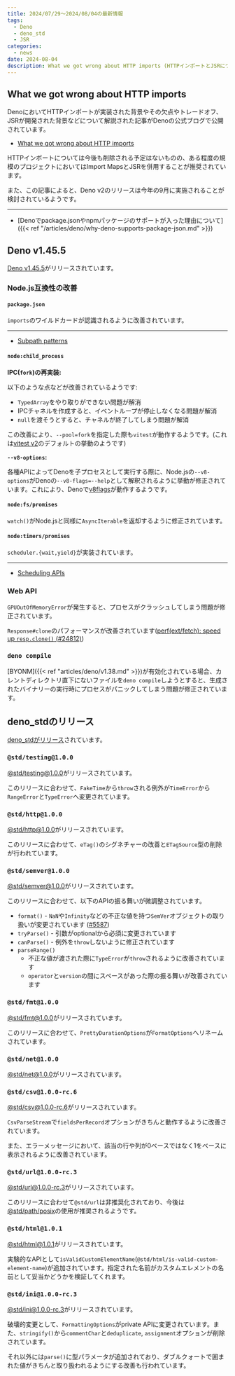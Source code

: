 ```yaml
---
title: 2024/07/29〜2024/08/04の最新情報
tags:
  - Deno
  - deno_std
  - JSR
categories:
  - news
date: 2024-08-04
description: What we got wrong about HTTP imports (HTTPインポートとJSRについて, Deno v2のリリース時期について, など), Deno v1.45.5 (child_process.forkの再実装, Scheduling APIsの実装, など), deno_stdのリリース (@std/testingと@std/httpのv1がリリース, など)
---
```


## What we got wrong about HTTP imports

DenoにおいてHTTPインポートが実装された背景やその欠点やトレードオフ、JSRが開発された背景などについて解説された記事がDenoの公式ブログで公開されています。

- [What we got wrong about HTTP imports](https://deno.com/blog/http-imports)

HTTPインポートについては今後も削除される予定はないものの、ある程度の規模のプロジェクトにおいてはImport MapsとJSRを併用することが推奨されています。

また、この記事によると、Deno v2のリリースは今年の9月に実施されることが検討されているようです。

---

- [Denoでpackage.jsonやnpmパッケージのサポートが入った理由について]({{< ref "/articles/deno/why-deno-supports-package-json.md" >}})

## Deno v1.45.5

[Deno v1.45.5](https://github.com/denoland/deno/releases/tag/v1.45.5)がリリースされています。

### Node.js互換性の改善

#### `package.json`

`imports`のワイルドカードが認識されるように改善されています。

---

- [Subpath patterns](https://github.com/nodejs/node/blob/v22.5.1/doc/api/packages.md#subpath-patterns)

#### `node:child_process`

**IPC(`fork`)の再実装:**

以下のような点などが改善されているようです:

- `TypedArray`をやり取りができない問題が解消
- IPCチャネルを作成すると、イベントループが停止しなくなる問題が解消
- `null`を渡そうとすると、チャネルが終了してしまう問題が解消

この改善により、`--pool=fork`を指定した際も`vitest`が動作するようです。(これは[vitest v2](https://github.com/vitest-dev/vitest/discussions/5210)のデフォルトの挙動のようです)

**`--v8-options`:**

各種APIによってDenoを子プロセスとして実行する際に、Node.jsの`--v8-options`がDenoの`--v8-flags=--help`として解釈されるように挙動が修正されています。これにより、Denoで[v8flags](https://github.com/gulpjs/v8flags)が動作するようです。

#### `node:fs/promises`

`watch()`がNode.jsと同様に`AsyncIterable`を返却するように修正されています。

#### `node:timers/promises`

`scheduler.{wait,yield}`が実装されています。

---

- [Scheduling APIs](https://github.com/WICG/scheduling-apis)

### Web API

`GPUOutOfMemoryError`が発生すると、プロセスがクラッシュしてしまう問題が修正されています。

`Response#clone`のパフォーマンスが改善されています([perf(ext/fetch): speed up `resp.clone()` (#24812)](https://github.com/denoland/deno/pull/24812))

### `deno compile`

[BYONM]({{< ref "articles/deno/v1.38.md" >}})が有効化されている場合、カレントディレクトリ直下にないファイルを`deno compile`しようとすると、生成されたバイナリーの実行時にプロセスがパニックしてしまう問題が修正されています。

## deno_stdのリリース

[deno_stdがリリース](https://github.com/denoland/std/releases/tag/release-2024.08.02)されています。

### `@std/testing@1.0.0`

[@std/testing@1.0.0](https://jsr.io/@std/testing@1.0.0)がリリースされています。

このリリースに合わせて、`FakeTime`から`throw`される例外が`TimeError`から`RangeError`と`TypeError`へ変更されています。

### `@std/http@1.0.0`

[@std/http@1.0.0](https://jsr.io/@std/http@1.0.0)がリリースされています。

このリリースに合わせて、`eTag()`のシグネチャーの改善と`ETagSource`型の削除が行われています。

### `@std/semver@1.0.0`

[@std/semver@1.0.0](https://jsr.io/@std/semver@1.0.0)がリリースされています。

このリリースに合わせて、以下のAPIの振る舞いが微調整されています。

- `format()` - `NaN`や`Infinity`などの不正な値を持つ`SemVer`オブジェクトの取り扱いが変更されています ([#5587](https://github.com/denoland/std/pull/5587))
- `tryParse()` - 引数がoptionalから必須に変更されています
- `canParse()` - 例外を`throw`しないように修正されています
- `parseRange()`
  - 不正な値が渡された際に`TypeError`が`throw`されるように改善されています
  - `operator`と`version`の間にスペースがあった際の振る舞いが改善されています

### `@std/fmt@1.0.0`

[@std/fmt@1.0.0](https://jsr.io/@std/fmt@1.0.0)がリリースされています。

このリリースに合わせて、`PrettyDurationOptions`が`FormatOptions`へリネームされています。

### `@std/net@1.0.0`

[@std/net@1.0.0](https://jsr.io/@std/net@1.0.0)がリリースされています。

### `@std/csv@1.0.0-rc.6`

[@std/csv@1.0.0-rc.6](https://jsr.io/@std/csv@1.0.0-rc.6)がリリースされています。

`CsvParseStream`で`fieldsPerRecord`オプションがきちんと動作するように改善されています。

また、エラーメッセージにおいて、該当の行や列が0ベースではなく1をベースに表示されるように改善されています。

### `@std/url@1.0.0-rc.3`

[@std/url@1.0.0-rc.3](https://jsr.io/@std/url@1.0.0-rc.3)がリリースされています。

このリリースに合わせて`@std/url`は非推奨化されており、今後は[@std/path/posix](https://jsr.io/@std/path@1.0.2)の使用が推奨されるようです。

### `@std/html@1.0.1`

[@std/html@1.0.1](https://jsr.io/@std/html@1.0.1)がリリースされています。

実験的なAPIとして`isValidCustomElementName`(`@std/html/is-valid-custom-element-name`)が追加されています。指定された名前がカスタムエレメントの名前として妥当かどうかを検証してくれます。

### `@std/ini@1.0.0-rc.3`

[@std/ini@1.0.0-rc.3](https://jsr.io/@std/ini@1.0.0-rc.3)がリリースされています。

破壊的変更として、`FormattingOptions`がprivate APIに変更されています。また、`stringify()`から`commentChar`と`deduplicate`, `assignment`オプションが削除されています。

それ以外には`parse()`に型パラメータが追加されており、ダブルクォートで囲まれた値がきちんと取り扱われるようにする改善も行われています。
